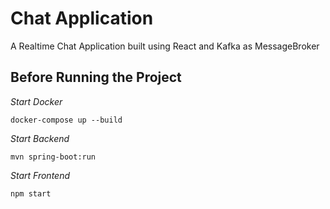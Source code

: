 # Chat Application
A Realtime Chat Application built using React and Kafka as MessageBroker




## Before Running the Project 

*Start Docker*
```shell script
docker-compose up --build
```

*Start Backend*
```
mvn spring-boot:run
```

*Start Frontend*
```
npm start
```



